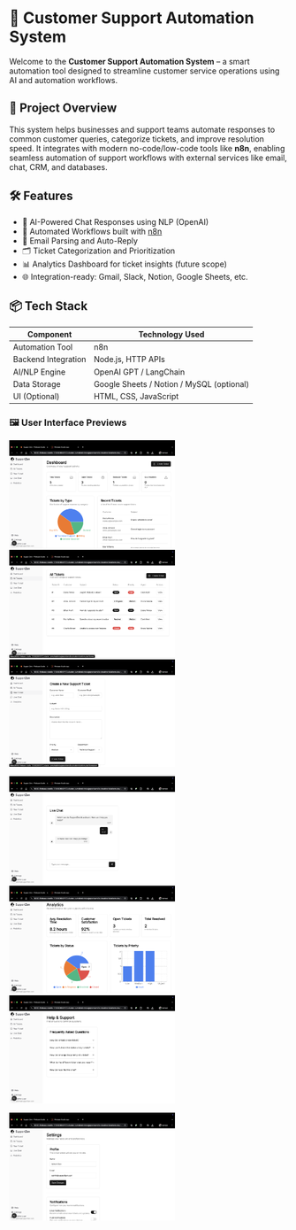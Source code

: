 # 🤖 Customer Support Automation System

Welcome to the **Customer Support Automation System** – a smart automation tool designed to streamline customer service operations using AI and automation workflows.

## 🚀 Project Overview

This system helps businesses and support teams automate responses to common customer queries, categorize tickets, and improve resolution speed. It integrates with modern no-code/low-code tools like **n8n**, enabling seamless automation of support workflows with external services like email, chat, CRM, and databases.

## 🛠️ Features

- 🧠 AI-Powered Chat Responses using NLP (OpenAI)
- 🔄 Automated Workflows built with [n8n](https://n8n.io/)
- 📩 Email Parsing and Auto-Reply
- 🗂️ Ticket Categorization and Prioritization
- 📊 Analytics Dashboard for ticket insights (future scope)
- 🌐 Integration-ready: Gmail, Slack, Notion, Google Sheets, etc.

## 📦 Tech Stack

| Component            | Technology Used                |
|---------------------|-------------------------------|
| Automation Tool     | n8n                           |
| Backend Integration | Node.js, HTTP APIs            |
| AI/NLP Engine       | OpenAI GPT / LangChain        |
| Data Storage        | Google Sheets / Notion / MySQL (optional) |
| UI (Optional)       | HTML, CSS, JavaScript         |

### 🖼️ User Interface Previews
<p float="left">
  <img src="images/1.png" width="300"/>
  <img src="images/2.png" width="300"/>
  <img src="images/3.png" width="300"/>
</p>

<p float="left">
  <img src="images/4.png" width="300"/>
  <img src="images/5.png" width="300"/>
  <img src="images/6.png" width="300"/>
</p>

<p>
  <img src="images/7.png" width="300"/>
</p>


